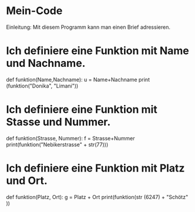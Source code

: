 # Mein-Code


Einleitung: Mit diesem Programm kann man einen Brief adressieren. 

# Ich definiere eine Funktion mit Name und Nachname.
def funktion(Name,Nachname):
    u = Name+Nachname
print (funktion("Donika", "Limani"))

# Ich definiere eine Funktion mit Stasse und Nummer.
def funktion(Strasse, Nummer):
    f = Strasse+Nummer
print(funktion("Nebikerstrasse" + str(77)))

# Ich definiere eine Funktion mit Platz und Ort.
def funktion(Platz, Ort):
    g = Platz + Ort
print(funktion(str (6247) + "Schötz" ))

